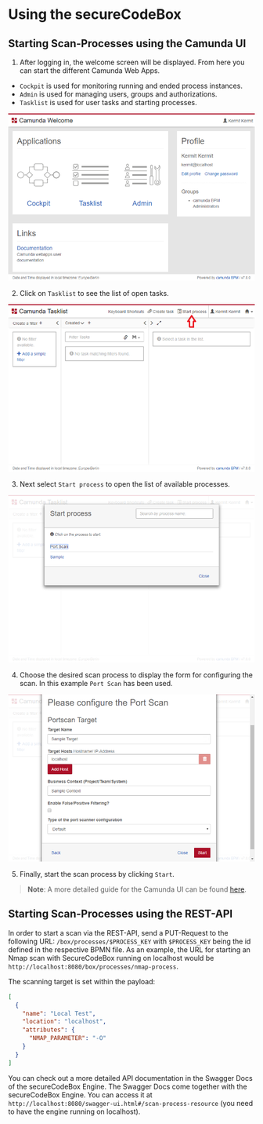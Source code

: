 # Using the secureCodeBox

## Starting Scan-Processes using the Camunda UI

1. After logging in, the welcome screen will be displayed. From here you can start the different Camunda Web Apps.

* `Cockpit` is used for monitoring running and ended process instances.
* `Admin` is used for managing users, groups and authorizations.
* `Tasklist` is used for user tasks and starting processes.

![Camunda Welcome Screen](../resources/welcome.png)

2. Click on `Tasklist` to see the list of open tasks.

![Camunda Tasklist Screen](../resources/tasklist.png)

3. Next select `Start process` to open the list of available processes.

![List of process definitions](../resources/processDefinitions.png)

4. Choose the desired scan process to display the form for configuring the scan. In this example `Port Scan` has been used.

![Configure a scan](../resources/configureScan.png)

5. Finally, start the scan process by clicking `Start`.

> **Note**: A more detailed guide for the Camunda UI can be found [here][camundaWebApps].

[camundaWebApps]: https://docs.camunda.org/manual/7.8/webapps/


## Starting Scan-Processes using the REST-API

In order to start a scan via the REST-API, send a PUT-Request to the following URL:
`/box/processes/$PROCESS_KEY` with `$PROCESS_KEY` being the id defined in the respective BPMN file. As an example, the URL for starting an Nmap scan with SecureCodeBox running on localhost would be `http://localhost:8080/box/processes/nmap-process`.

The scanning target is set within the payload:

```json
[
  {
    "name": "Local Test",
    "location": "localhost",
    "attributes": {
      "NMAP_PARAMETER": "-O"
    }
  }
]
```

You can check out a more detailed API documentation in the Swagger Docs of the secureCodeBox Engine. The Swagger Docs come together with the secureCodeBox Engine. You can access it at `http://localhost:8080/swagger-ui.html#/scan-process-resource` (you need to have the engine running on localhost).
